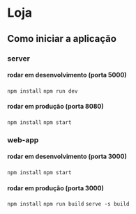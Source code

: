 # Loja

## Como iniciar a aplicação

### server

#### rodar em desenvolvimento (porta 5000)
```npm install```
```npm run dev```

#### rodar em produção (porta 8080)
```npm install```
```npm start```

### web-app

#### rodar em desenvolvimento (porta 3000)
```npm install```
```npm start```

#### rodar em produção (porta 3000)
```npm install```
```npm run build```
```serve -s build```
